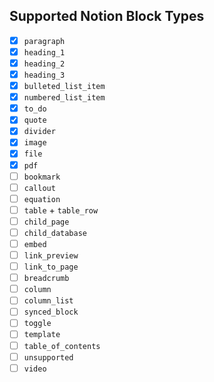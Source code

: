 ## Supported Notion Block Types
- [x] `paragraph`
- [x] `heading_1`
- [x] `heading_2`
- [x] `heading_3`
- [x] `bulleted_list_item`
- [x] `numbered_list_item`
- [x] `to_do`
- [x] `quote`
- [x] `divider`
- [x] `image`
- [x] `file`
- [x] `pdf`
- [ ] `bookmark`
- [ ] `callout`
- [ ] `equation`
- [ ] `table` + `table_row`
- [ ] `child_page`
- [ ] `child_database`
- [ ] `embed`
- [ ] `link_preview`
- [ ] `link_to_page`
- [ ] `breadcrumb`
- [ ] `column`
- [ ] `column_list`
- [ ] `synced_block`
- [ ] `toggle`
- [ ] `template`
- [ ] `table_of_contents`
- [ ] `unsupported`
- [ ] `video`
